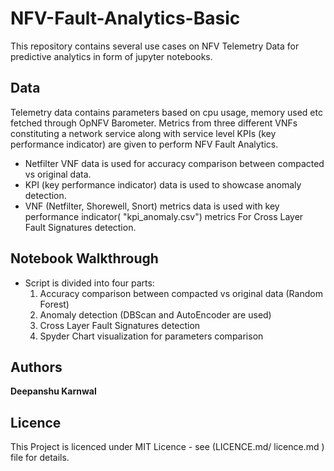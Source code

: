 # NFV-Fault-Analytics-Basic
 This repository contains several use cases on NFV Telemetry Data for predictive analytics in form of jupyter notebooks.

## Data
 Telemetry data contains parameters based on cpu usage, memory used etc fetched through OpNFV Barometer. Metrics from three different VNFs constituting a network service along with service level KPIs (key performance indicator) are given to perform NFV Fault Analytics.
  * Netfilter VNF data is used for accuracy comparison between compacted vs original data.
  * KPI (key performance indicator) data is used to showcase anomaly detection.
  * VNF (Netfilter, Shorewell, Snort) metrics  data is used with key performance indicator( "kpi_anomaly.csv") metrics For Cross Layer Fault Signatures detection.
  
## Notebook Walkthrough
  * Script is divided into four parts:
    1. Accuracy comparison between compacted vs original data (Random Forest)
    2. Anomaly detection (DBScan and AutoEncoder are used)
    3. Cross Layer Fault Signatures detection
    4. Spyder Chart visualization for parameters comparison
  

## Authors
 **Deepanshu Karnwal**

## Licence
 This Project is licenced under MIT Licence - see (LICENCE.md/ licence.md ) file for details.

